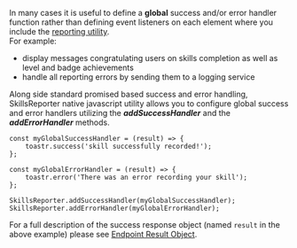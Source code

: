 In many cases it is useful to define a **global** success and/or error handler function rather than defining event listeners on
each element where you include the [reporting utility](#skillsreporter-js-utility).  
For example:
- display messages congratulating users on skills completion as well as level and badge achievements 
- handle all reporting errors by sending them to a logging service  

Along side standard promised based success and error handling, SkillsReporter native javascript utility allows
you to configure global success and error handlers utilizing the ***addSuccessHandler*** and the ***addErrorHandler*** methods.

``` js{9-10}
const myGlobalSuccessHandler = (result) => {
    toastr.success('skill successfully recorded!');
};

const myGlobalErrorHandler = (result) => {
    toastr.error('There was an error recording your skill');
};

SkillsReporter.addSuccessHandler(myGlobalSuccessHandler);
SkillsReporter.addErrorHandler(myGlobalErrorHandler);
```

For a full description of the success response object (named ``result`` in the above example) please see [Endpoint Result Object](/skills-client/endpoints.html#endpoint-result-object).
